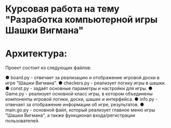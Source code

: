 # Курсовая работа на тему "Разработка компьютерной игры Шашки Вигмана"

# Архитектура:
Проект состоит из следующих файлов:

● board.py - отвечает за реализацию и отображение игровой доски в игре "Шашки Вигмана".
● checkers.py - реализует логику игры в шашки.
● const.py - задаёт основные параметры и настройки для игры.
● Game.py - реализует основной класс игры, в котором объединены компоненты игровой логики, доски, шашек и интерфейса.
● info.py - отвечает за отображение информации об игре, результатов.
● main.go.py - основной файл, который реализует главное меню игры "Шашки Вигмана", а также функционал входа/регистрации пользователей.
